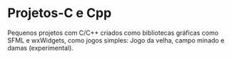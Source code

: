 # Projetos-C e Cpp
Pequenos projetos  com C/C++ criados como bibliotecas gráficas como SFML e wxWidgets, como jogos simples: Jogo da velha, campo minado e damas (experimental).
